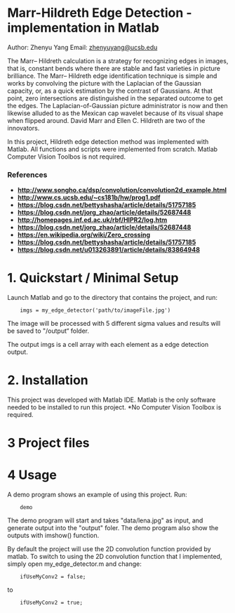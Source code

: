 # Marr-Hildreth Edge Detection - implementation in Matlab


Author: Zhenyu Yang
Email: zhenyuyang@ucsb.edu

The Marr– Hildreth calculation is a strategy for recognizing edges in images, that is, constant bends where there are stable and fast varieties in picture brilliance. The Marr– Hildreth edge identification technique is simple and works by convolving the picture with the Laplacian of the Gaussian capacity, or, as a quick estimation by the contrast of Gaussians. At that point, zero intersections are distinguished in the separated outcome to get the edges. The Laplacian-of-Gaussian picture administrator is now and then likewise alluded to as the Mexican cap wavelet because of its visual shape when flipped around. David Marr and Ellen C. Hildreth are two of the innovators.

In this project, Hildreth edge detection method was implemented with Matlab.
All functions and scripts were implemented from scratch. Matlab Computer Vision Toolbos is not required.


### References
* **http://www.songho.ca/dsp/convolution/convolution2d_example.html**
* **http://www.cs.ucsb.edu/~cs181b/hw/prog1.pdf**
* **https://blog.csdn.net/bettyshasha/article/details/51757185**
* **https://blog.csdn.net/jorg_zhao/article/details/52687448**
* **http://homepages.inf.ed.ac.uk/rbf/HIPR2/log.htm**
* **https://blog.csdn.net/jorg_zhao/article/details/52687448**
* **https://en.wikipedia.org/wiki/Zero_crossing**
* **https://blog.csdn.net/bettyshasha/article/details/51757185**
* **https://blog.csdn.net/u013263891/article/details/83864948**


# 1. Quickstart / Minimal Setup

Launch Matlab and go to the directory that contains the project, and run:

		imgs = my_edge_detector('path/to/imageFile.jpg')

The image will be processed with 5 different sigma values and results will be saved to "/output“ folder. 

The output imgs is a cell array with each element as a edge detection output.


# 2. Installation
This project was developed with Matlab IDE. 
Matlab is the only software needed to be installed to run this project.
*No Computer Vision Toolbox is required.

# 3 Project files


# 4 Usage
A demo program shows an example of using this project. Run:

        demo

The demo program will start and takes "data/lena.jpg" as input, and generate output into the "output" foler. The demo program also show the outputs with imshow() function.


By default the project will use the 2D convolution function provided by matlab. To switch to using the 2D convolution function that I implemented, simply open my_edge_detector.m and change:

        ifUseMyConv2 = false;

to

        ifUseMyConv2 = true;
